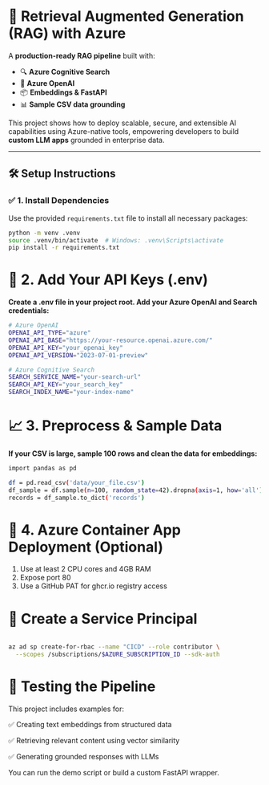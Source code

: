 # 🚀 Retrieval Augmented Generation (RAG) with Azure

A **production-ready RAG pipeline** built with:

- 🔍 **Azure Cognitive Search**
- 🤖 **Azure OpenAI**
- 📦 **Embeddings & FastAPI**
- 📊 **Sample CSV data grounding**

This project shows how to deploy scalable, secure, and extensible AI capabilities using Azure-native tools, empowering developers to build **custom LLM apps** grounded in enterprise data.

---

## 🛠️ Setup Instructions

### ✅ 1. Install Dependencies

Use the provided `requirements.txt` file to install all necessary packages:

```bash
python -m venv .venv
source .venv/bin/activate  # Windows: .venv\Scripts\activate
pip install -r requirements.txt
```

# 🔐 2. Add Your API Keys (.env)
**Create a .env file in your project root. Add your Azure OpenAI and Search credentials:**
```bash
# Azure OpenAI
OPENAI_API_TYPE="azure"
OPENAI_API_BASE="https://your-resource.openai.azure.com/"
OPENAI_API_KEY="your_openai_key"
OPENAI_API_VERSION="2023-07-01-preview"

# Azure Cognitive Search
SEARCH_SERVICE_NAME="your-search-url"
SEARCH_API_KEY="your_search_key"
SEARCH_INDEX_NAME="your-index-name"
```


# 📈 3. Preprocess & Sample Data
**If your CSV is large, sample 100 rows and clean the data for embeddings:**
```bash
import pandas as pd

df = pd.read_csv('data/your_file.csv')
df_sample = df.sample(n=100, random_state=42).dropna(axis=1, how='all')
records = df_sample.to_dict('records')
```

# 🐳 4. Azure Container App Deployment (Optional)
1. Use at least 2 CPU cores and 4GB RAM
2. Expose port 80
3. Use a GitHub PAT for ghcr.io registry access

# 🧾 Create a Service Principal
```bash

az ad sp create-for-rbac --name "CICD" --role contributor \
  --scopes /subscriptions/$AZURE_SUBSCRIPTION_ID --sdk-auth
```
# 🧪 Testing the Pipeline
This project includes examples for:

✅ Creating text embeddings from structured data

✅ Retrieving relevant content using vector similarity

✅ Generating grounded responses with LLMs

You can run the demo script or build a custom FastAPI wrapper.














